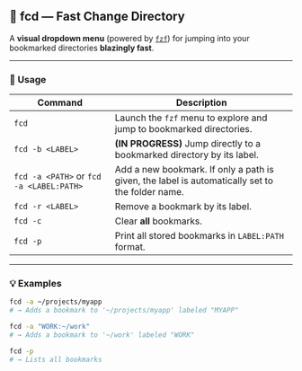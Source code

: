 ## 🚀 fcd — Fast Change Directory  
A **visual dropdown menu** (powered by [`fzf`](https://github.com/junegunn/fzf)) for jumping into your bookmarked directories **blazingly fast**.  

---

### 📖 Usage

| Command | Description |
|---------|-------------|
| `fcd` | Launch the `fzf` menu to explore and jump to bookmarked directories. |
| `fcd -b <LABEL>` | **(IN PROGRESS)** Jump directly to a bookmarked directory by its label. |
| `fcd -a <PATH>` or `fcd -a <LABEL:PATH>` | Add a new bookmark. If only a path is given, the label is automatically set to the folder name. |
| `fcd -r <LABEL>` | Remove a bookmark by its label. |
| `fcd -c` | Clear **all** bookmarks. |
| `fcd -p` | Print all stored bookmarks in `LABEL:PATH` format. |

---

### 💡 Examples

```bash
fcd -a ~/projects/myapp
# → Adds a bookmark to '~/projects/myapp' labeled "MYAPP"

fcd -a "WORK:~/work"
# → Adds a bookmark to '~/work' labeled "WORK"

fcd -p
# → Lists all bookmarks
